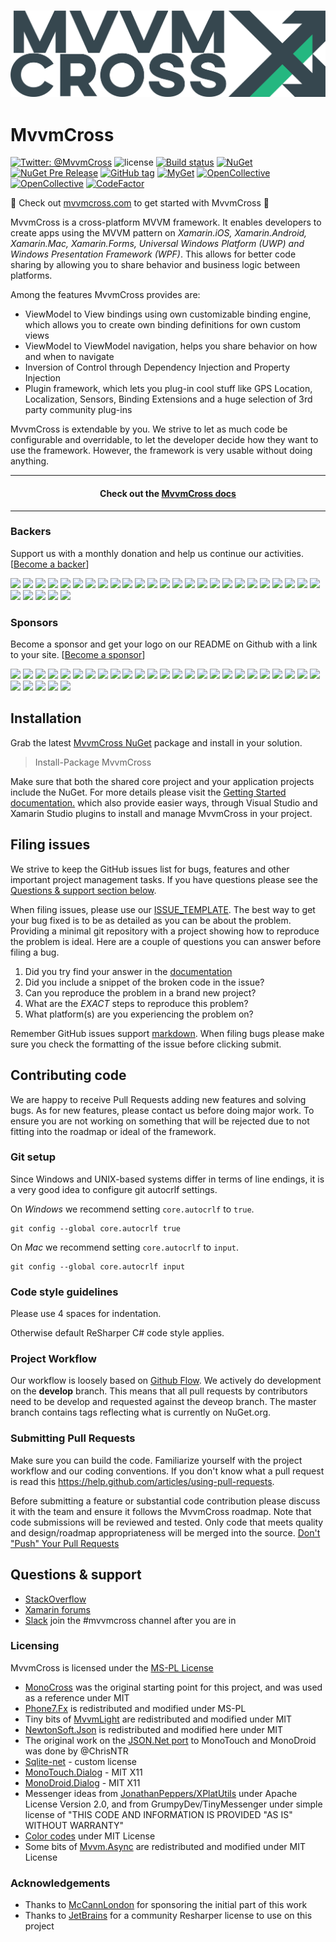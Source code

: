 <h3 align="center">
  <a href="https://www.mvvmcross.com/" target="_blank">
    <img src="docs/assets/img/logo/MvvmCross-logo.png" alt="MvvmCross Logo" />
  </a>
</h3>

MvvmCross
==========
[![Twitter: @MvvmCross](https://img.shields.io/badge/contact-@MvvmCross-blue.svg?style=flat)](https://twitter.com/MvvmCross)
![license](https://img.shields.io/github/license/mvvmcross/mvvmcross.svg)
[![Build status](https://ci.appveyor.com/api/projects/status/eih9kn75kujmmuf1?svg=true)](https://ci.appveyor.com/project/MvvmCross/mvvmcross)
[![NuGet](https://img.shields.io/nuget/v/MvvmCross.svg)](https://www.nuget.org/packages/MvvmCross/)
[![NuGet Pre Release](https://img.shields.io/nuget/vpre/MvvmCross.svg)](https://www.nuget.org/packages/MvvmCross/)
[![GitHub tag](https://img.shields.io/github/tag/mvvmcross/mvvmcross.svg)](https://github.com/MvvmCross/MvvmCross/releases)
[![MyGet](https://img.shields.io/myget/mvvmcross/v/MvvmCross.svg)](https://www.myget.org/F/mvvmcross/api/v3/index.json)
[![OpenCollective](https://opencollective.com/mvvmcross/backers/badge.svg)](#backers) 
[![OpenCollective](https://opencollective.com/mvvmcross/sponsors/badge.svg)](#sponsors)
[![CodeFactor](https://www.codefactor.io/repository/github/mvvmcross/mvvmcross/badge)](https://www.codefactor.io/repository/github/mvvmcross/mvvmcross)

👀 Check out [mvvmcross.com](https://www.mvvmcross.com) to get started with MvvmCross 👀

MvvmCross is a cross-platform MVVM framework. It enables developers to create apps using the MVVM pattern on *Xamarin.iOS, Xamarin.Android, Xamarin.Mac, Xamarin.Forms, Universal Windows Platform (UWP) and Windows Presentation Framework (WPF)*. This allows for better code sharing by allowing you to share behavior and business logic between platforms.

Among the features MvvmCross provides are:

- ViewModel to View bindings using own customizable binding engine, which allows you to create own binding definitions for own custom views
- ViewModel to ViewModel navigation, helps you share behavior on how and when to navigate
- Inversion of Control through Dependency Injection and Property Injection
- Plugin framework, which lets you plug-in cool stuff like GPS Location, Localization, Sensors, Binding Extensions and a huge selection of 3rd party community plug-ins

MvvmCross is extendable by you. We strive to let as much code be configurable and overridable, to let the developer decide how they want to use the framework. However, the framework is very usable without doing anything.

<hr />
<h4 align="center">
  Check out the <a href="https://www.mvvmcross.com/documentation">MvvmCross docs</a>
</h4>
<hr />

### Backers

Support us with a monthly donation and help us continue our activities. [[Become a backer](https://opencollective.com/mvvmcross#backer)]

<a href="https://opencollective.com/mvvmcross/backer/0/website" target="_blank"><img src="https://opencollective.com/mvvmcross/backer/0/avatar.svg"></a>
<a href="https://opencollective.com/mvvmcross/backer/1/website" target="_blank"><img src="https://opencollective.com/mvvmcross/backer/1/avatar.svg"></a>
<a href="https://opencollective.com/mvvmcross/backer/2/website" target="_blank"><img src="https://opencollective.com/mvvmcross/backer/2/avatar.svg"></a>
<a href="https://opencollective.com/mvvmcross/backer/3/website" target="_blank"><img src="https://opencollective.com/mvvmcross/backer/3/avatar.svg"></a>
<a href="https://opencollective.com/mvvmcross/backer/4/website" target="_blank"><img src="https://opencollective.com/mvvmcross/backer/4/avatar.svg"></a>
<a href="https://opencollective.com/mvvmcross/backer/5/website" target="_blank"><img src="https://opencollective.com/mvvmcross/backer/5/avatar.svg"></a>
<a href="https://opencollective.com/mvvmcross/backer/6/website" target="_blank"><img src="https://opencollective.com/mvvmcross/backer/6/avatar.svg"></a>
<a href="https://opencollective.com/mvvmcross/backer/7/website" target="_blank"><img src="https://opencollective.com/mvvmcross/backer/7/avatar.svg"></a>
<a href="https://opencollective.com/mvvmcross/backer/8/website" target="_blank"><img src="https://opencollective.com/mvvmcross/backer/8/avatar.svg"></a>
<a href="https://opencollective.com/mvvmcross/backer/9/website" target="_blank"><img src="https://opencollective.com/mvvmcross/backer/9/avatar.svg"></a>
<a href="https://opencollective.com/mvvmcross/backer/10/website" target="_blank"><img src="https://opencollective.com/mvvmcross/backer/10/avatar.svg"></a>
<a href="https://opencollective.com/mvvmcross/backer/11/website" target="_blank"><img src="https://opencollective.com/mvvmcross/backer/11/avatar.svg"></a>
<a href="https://opencollective.com/mvvmcross/backer/12/website" target="_blank"><img src="https://opencollective.com/mvvmcross/backer/12/avatar.svg"></a>
<a href="https://opencollective.com/mvvmcross/backer/13/website" target="_blank"><img src="https://opencollective.com/mvvmcross/backer/13/avatar.svg"></a>
<a href="https://opencollective.com/mvvmcross/backer/14/website" target="_blank"><img src="https://opencollective.com/mvvmcross/backer/14/avatar.svg"></a>
<a href="https://opencollective.com/mvvmcross/backer/15/website" target="_blank"><img src="https://opencollective.com/mvvmcross/backer/15/avatar.svg"></a>
<a href="https://opencollective.com/mvvmcross/backer/16/website" target="_blank"><img src="https://opencollective.com/mvvmcross/backer/16/avatar.svg"></a>
<a href="https://opencollective.com/mvvmcross/backer/17/website" target="_blank"><img src="https://opencollective.com/mvvmcross/backer/17/avatar.svg"></a>
<a href="https://opencollective.com/mvvmcross/backer/18/website" target="_blank"><img src="https://opencollective.com/mvvmcross/backer/18/avatar.svg"></a>
<a href="https://opencollective.com/mvvmcross/backer/19/website" target="_blank"><img src="https://opencollective.com/mvvmcross/backer/19/avatar.svg"></a>
<a href="https://opencollective.com/mvvmcross/backer/20/website" target="_blank"><img src="https://opencollective.com/mvvmcross/backer/20/avatar.svg"></a>
<a href="https://opencollective.com/mvvmcross/backer/21/website" target="_blank"><img src="https://opencollective.com/mvvmcross/backer/21/avatar.svg"></a>
<a href="https://opencollective.com/mvvmcross/backer/22/website" target="_blank"><img src="https://opencollective.com/mvvmcross/backer/22/avatar.svg"></a>
<a href="https://opencollective.com/mvvmcross/backer/23/website" target="_blank"><img src="https://opencollective.com/mvvmcross/backer/23/avatar.svg"></a>
<a href="https://opencollective.com/mvvmcross/backer/24/website" target="_blank"><img src="https://opencollective.com/mvvmcross/backer/24/avatar.svg"></a>
<a href="https://opencollective.com/mvvmcross/backer/25/website" target="_blank"><img src="https://opencollective.com/mvvmcross/backer/25/avatar.svg"></a>
<a href="https://opencollective.com/mvvmcross/backer/26/website" target="_blank"><img src="https://opencollective.com/mvvmcross/backer/26/avatar.svg"></a>
<a href="https://opencollective.com/mvvmcross/backer/27/website" target="_blank"><img src="https://opencollective.com/mvvmcross/backer/27/avatar.svg"></a>
<a href="https://opencollective.com/mvvmcross/backer/28/website" target="_blank"><img src="https://opencollective.com/mvvmcross/backer/28/avatar.svg"></a>
<a href="https://opencollective.com/mvvmcross/backer/29/website" target="_blank"><img src="https://opencollective.com/mvvmcross/backer/29/avatar.svg"></a>

### Sponsors

Become a sponsor and get your logo on our README on Github with a link to your site. [[Become a sponsor](https://opencollective.com/mvvmcross#sponsor)]

<a href="https://opencollective.com/mvvmcross/sponsor/0/website" target="_blank"><img src="https://opencollective.com/mvvmcross/sponsor/0/avatar.svg"></a>
<a href="https://opencollective.com/mvvmcross/sponsor/1/website" target="_blank"><img src="https://opencollective.com/mvvmcross/sponsor/1/avatar.svg"></a>
<a href="https://opencollective.com/mvvmcross/sponsor/2/website" target="_blank"><img src="https://opencollective.com/mvvmcross/sponsor/2/avatar.svg"></a>
<a href="https://opencollective.com/mvvmcross/sponsor/3/website" target="_blank"><img src="https://opencollective.com/mvvmcross/sponsor/3/avatar.svg"></a>
<a href="https://opencollective.com/mvvmcross/sponsor/4/website" target="_blank"><img src="https://opencollective.com/mvvmcross/sponsor/4/avatar.svg"></a>
<a href="https://opencollective.com/mvvmcross/sponsor/5/website" target="_blank"><img src="https://opencollective.com/mvvmcross/sponsor/5/avatar.svg"></a>
<a href="https://opencollective.com/mvvmcross/sponsor/6/website" target="_blank"><img src="https://opencollective.com/mvvmcross/sponsor/6/avatar.svg"></a>
<a href="https://opencollective.com/mvvmcross/sponsor/7/website" target="_blank"><img src="https://opencollective.com/mvvmcross/sponsor/7/avatar.svg"></a>
<a href="https://opencollective.com/mvvmcross/sponsor/8/website" target="_blank"><img src="https://opencollective.com/mvvmcross/sponsor/8/avatar.svg"></a>
<a href="https://opencollective.com/mvvmcross/sponsor/9/website" target="_blank"><img src="https://opencollective.com/mvvmcross/sponsor/9/avatar.svg"></a>
<a href="https://opencollective.com/mvvmcross/sponsor/10/website" target="_blank"><img src="https://opencollective.com/mvvmcross/sponsor/10/avatar.svg"></a>
<a href="https://opencollective.com/mvvmcross/sponsor/11/website" target="_blank"><img src="https://opencollective.com/mvvmcross/sponsor/11/avatar.svg"></a>
<a href="https://opencollective.com/mvvmcross/sponsor/12/website" target="_blank"><img src="https://opencollective.com/mvvmcross/sponsor/12/avatar.svg"></a>
<a href="https://opencollective.com/mvvmcross/sponsor/13/website" target="_blank"><img src="https://opencollective.com/mvvmcross/sponsor/13/avatar.svg"></a>
<a href="https://opencollective.com/mvvmcross/sponsor/14/website" target="_blank"><img src="https://opencollective.com/mvvmcross/sponsor/14/avatar.svg"></a>
<a href="https://opencollective.com/mvvmcross/sponsor/15/website" target="_blank"><img src="https://opencollective.com/mvvmcross/sponsor/15/avatar.svg"></a>
<a href="https://opencollective.com/mvvmcross/sponsor/16/website" target="_blank"><img src="https://opencollective.com/mvvmcross/sponsor/16/avatar.svg"></a>
<a href="https://opencollective.com/mvvmcross/sponsor/17/website" target="_blank"><img src="https://opencollective.com/mvvmcross/sponsor/17/avatar.svg"></a>
<a href="https://opencollective.com/mvvmcross/sponsor/18/website" target="_blank"><img src="https://opencollective.com/mvvmcross/sponsor/18/avatar.svg"></a>
<a href="https://opencollective.com/mvvmcross/sponsor/19/website" target="_blank"><img src="https://opencollective.com/mvvmcross/sponsor/19/avatar.svg"></a>
<a href="https://opencollective.com/mvvmcross/sponsor/20/website" target="_blank"><img src="https://opencollective.com/mvvmcross/sponsor/20/avatar.svg"></a>
<a href="https://opencollective.com/mvvmcross/sponsor/21/website" target="_blank"><img src="https://opencollective.com/mvvmcross/sponsor/21/avatar.svg"></a>
<a href="https://opencollective.com/mvvmcross/sponsor/22/website" target="_blank"><img src="https://opencollective.com/mvvmcross/sponsor/22/avatar.svg"></a>
<a href="https://opencollective.com/mvvmcross/sponsor/23/website" target="_blank"><img src="https://opencollective.com/mvvmcross/sponsor/23/avatar.svg"></a>
<a href="https://opencollective.com/mvvmcross/sponsor/24/website" target="_blank"><img src="https://opencollective.com/mvvmcross/sponsor/24/avatar.svg"></a>
<a href="https://opencollective.com/mvvmcross/sponsor/25/website" target="_blank"><img src="https://opencollective.com/mvvmcross/sponsor/25/avatar.svg"></a>
<a href="https://opencollective.com/mvvmcross/sponsor/26/website" target="_blank"><img src="https://opencollective.com/mvvmcross/sponsor/26/avatar.svg"></a>
<a href="https://opencollective.com/mvvmcross/sponsor/27/website" target="_blank"><img src="https://opencollective.com/mvvmcross/sponsor/27/avatar.svg"></a>
<a href="https://opencollective.com/mvvmcross/sponsor/28/website" target="_blank"><img src="https://opencollective.com/mvvmcross/sponsor/28/avatar.svg"></a>
<a href="https://opencollective.com/mvvmcross/sponsor/29/website" target="_blank"><img src="https://opencollective.com/mvvmcross/sponsor/29/avatar.svg"></a>

## Installation

Grab the latest [MvvmCross NuGet](https://www.nuget.org/packages/MvvmCross/) package and install in your solution.

> Install-Package MvvmCross

Make sure that both the shared core project and your application projects include the NuGet. For more details please visit the [Getting Started documentation.](https://www.mvvmcross.com/documentation/getting-started/getting-started) which also provide easier ways, through Visual Studio and Xamarin Studio plugins to install and manage MvvmCross in your project.

## Filing issues

We strive to keep the GitHub issues list for bugs, features and other important project management tasks. If you have questions please see the [Questions & support section below](#questions--support).

When filing issues, please use our [ISSUE_TEMPLATE](/.github/ISSUE_TEMPLATE.md). The best way to get your bug fixed is to be as detailed as you can be about the problem.
Providing a minimal git repository with a project showing how to reproduce the problem is ideal. Here are a couple of questions you can answer before filing a bug.

1. Did you try find your answer in the [documentation](https://www.mvvmcross.com)
2. Did you include a snippet of the broken code in the issue?
3. Can you reproduce the problem in a brand new project?
4. What are the _*EXACT*_ steps to reproduce this problem?
5. What platform(s) are you experiencing the problem on?

Remember GitHub issues support [markdown](http://github.github.com/github-flavored-markdown/). When filing bugs please make sure you check the formatting of the issue before clicking submit.

## Contributing code

We are happy to receive Pull Requests adding new features and solving bugs. As for new features, please contact us before doing major work. To ensure you are not working on something that will be rejected due to not fitting into the roadmap or ideal of the framework.

### Git setup

Since Windows and UNIX-based systems differ in terms of line endings, it is a very good idea to configure git autocrlf settings.

On *Windows* we recommend setting `core.autocrlf` to `true`.

```
git config --global core.autocrlf true
```

On *Mac* we recommend setting `core.autocrlf` to `input`.

```
git config --global core.autocrlf input
```

### Code style guidelines

Please use 4 spaces for indentation.

Otherwise default ReSharper C# code style applies.

### Project Workflow

Our workflow is loosely based on [Github Flow](http://scottchacon.com/2011/08/31/github-flow.html).
We actively do development on the **develop** branch. This means that all pull requests by contributors need to be develop and requested against the deveop branch.
The master branch contains tags reflecting what is currently on NuGet.org.

### Submitting Pull Requests

Make sure you can build the code. Familiarize yourself with the project workflow and our coding conventions. If you don't know what a pull request is
read this https://help.github.com/articles/using-pull-requests.

Before submitting a feature or substantial code contribution please discuss it with the team and ensure it follows the MvvmCross roadmap.
Note that code submissions will be reviewed and tested. Only code that meets quality and design/roadmap appropriateness will be merged into the source. [Don't "Push" Your Pull Requests](https://www.igvita.com/2011/12/19/dont-push-your-pull-requests/)

## Questions & support

* [StackOverflow](http://stackoverflow.com/questions/tagged/mvvmcross)
* [Xamarin forums](http://forums.xamarin.com)
* [Slack](https://xamarinchat.herokuapp.com/) join the #mvvmcross channel after you are in

### Licensing

MvvmCross is licensed under the [MS-PL License](http://opensource.org/licenses/ms-pl.html)

* [MonoCross](http://code.google.com/p/monocross/) was the original starting point for this project, and was used as a reference under MIT
* [Phone7.Fx](http://phone7.codeplex.com) is redistributed and modified under MS-PL
* Tiny bits of [MvvmLight](http://mvvmlight.codeplex.com/) are redistributed and modified under MIT
* [NewtonSoft.Json](https://github.com/JamesNK/Newtonsoft.Json) is redistributed and modified here under MIT
* The original work on the [JSON.Net port](https://github.com/chrisntr/Newtonsoft.Json) to MonoTouch and MonoDroid was done by @ChrisNTR
* [Sqlite-net](https://github.com/praeclarum/sqlite-net/blob/master/LICENSE.md) - custom license
* [MonoTouch.Dialog](https://github.com/migueldeicaza/MonoTouch.Dialog) - MIT X11 
* [MonoDroid.Dialog](https://github.com/kevinmcmahon/MonoDroid.Dialog) - MIT X11
* Messenger ideas from [JonathanPeppers/XPlatUtils](https://github.com/jonathanpeppers/XPlatUtils) under Apache License Version 2.0, and from GrumpyDev/TinyMessenger under simple license of "THIS CODE AND INFORMATION IS PROVIDED "AS IS" WITHOUT WARRANTY"
* [Color codes](https://github.com/mono/sysdrawing-coregraphics) under MIT License
* Some bits of [Mvvm.Async](https://github.com/StephenCleary/Mvvm.Async) are redistributed and modified under MIT License


### Acknowledgements

* Thanks to [McCannLondon](http://blogs.mccannlondon.co.uk/) for sponsoring the initial part of this work
* Thanks to [JetBrains](http://jetbrains.com) for a community Resharper license to use on this project

[so]: http://stackoverflow.com/questions/tagged/mvvmcross "MvvmCross on StackOverflow"
[xfmvx]: http://forums.xamarin.com/search?Search=mvvmcross "MvvmCross on Xamarin Forums"
[xf]: http://forums.xamarin.com "Xamarin Forums"
